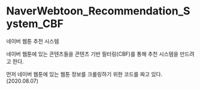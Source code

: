 # NaverWebtoon_Recommendation_System_CBF
네이버 웹툰 추천 시스템

네이버 웹툰에 있는 콘텐츠들을 콘텐츠 기반 필터링(CBF)를 통해 추천 시스템을 만드려고 한다.

먼저 네이버 웹툰에 있는 웹툰 정보를 크롤링하기 위한 코드를 짜고 있다. (2020.08.07)

